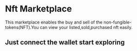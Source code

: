 # Nft Marketplace

This marketplace enables the buy and sell of the non-fungible-tokens(NFT).You can view your listed,sold,purchased nft easily.

## Just connect the wallet start exploring
